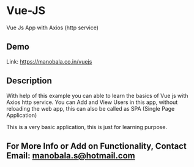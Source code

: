 # Vue-JS
Vue Js App with Axios (http service)

## Demo
Link: https://manobala.co.in/vuejs

## Description
With help of this example you can able to learn the basics of Vue js with Axios http service.
You can Add and View Users in this app, without reloading the web app, this can also be called as SPA (Single Page Application)

This is a very basic application, this is just for learning purpose.

## For More Info or Add on Functionality, Contact Email: manobala.s@hotmail.com
